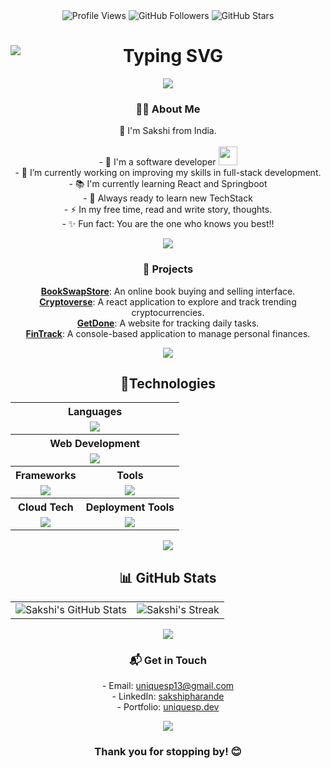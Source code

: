 <div align="center">
<!--   <img src="https://visitor-badge.laobi.icu/badge?page_id=uniquesp.uniquesp&label=Followers&logo=github&style=for-the-badge" alt="Profile Views" /> -->
  <!-- Visitor Badge -->
  <img src="https://img.shields.io/badge/Profile%20Views-123-blue?logo=github&style=for-the-badge" alt="Profile Views" />
  <!-- Github Followers -->
  <img src="https://img.shields.io/github/followers/uniquesp?label=Followers&logo=github&style=for-the-badge" alt="GitHub Followers" />
  <!-- Github Stars -->
  <img src="https://img.shields.io/github/stars/uniquesp?label=Stars&logo=github&style=for-the-badge" alt="GitHub Stars" />
</div>

<h1 align="center">
    <img 
        src="https://readme-typing-svg.herokuapp.com/?font=Righteous&size=35&width=400&height=70&duration=4000&lines=Hi+There!+👋+I+am+.+.+.+;+🌻Sakshi+Pharande!;" 
        alt="Typing SVG" 
        style="display: block; margin: 0 auto;" 
    />
</h1>

<p align="center"><img src='https://capsule-render.vercel.app/api?type=rect&color=gradient&height=2.5' /></p>
<div align="center">
    <h3>👩‍💻 About Me</h3>
    <p>
          📍 I'm Sakshi from India.<br><br>
        - 🏦 I'm a software developer <img src="https://media.giphy.com/media/WUlplcMpOCEmTGBtBW/giphy.gif"
            width="30"></br>
        - 🔭 I’m currently working on improving my skills in full-stack development.</br>
        - 📚 I'm currently learning React and Springboot </br>
        - 👀 Always ready to learn new TechStack</br>
        - ⚡ In my free time, read and write story, thoughts. </a></br>
        - ✨ Fun fact: You are the one who knows you best!!</br>
    </p>
</div>

<p align="center"><img src='https://capsule-render.vercel.app/api?type=rect&color=gradient&height=2.5' /></p>
<div align="center">
    <h3>🌟 Projects</h3>
    <p> 
        <strong><a href="https://github.com/uniquesp/Book-Swap-Store" target="_blank">BookSwapStore</a></strong>: An online book buying and selling interface.
        </br>
        <strong><a href="https://github.com/uniquesp/cryptoverse" target="_blank">Cryptoverse</a></strong>: A react application to explore and track trending cryptocurrencies.
        </br>
        <strong><a href="https://github.com/uniquesp/GetDone" target="_blank">GetDone</a></strong>: A website for tracking daily tasks.
        </br>
        <strong><a href="https://github.com/uniquesp/FinTrack" target="_blank">FinTrack</a></strong>: A console-based application to manage personal finances.
        </br>
    </p>
</div>

<p align="center"><img src='https://capsule-render.vercel.app/api?type=rect&color=gradient&height=2.5' /></p>
<div align="center">
    <h2>🔮Technologies</h2>
    <table cellspacing="10">
        <tr>
            <th colspan="2"><strong>Languages</strong></th>
        </tr>
        <tr>
            <td colspan="2" align="center">
                <img src="https://skillicons.dev/icons?i=java,ruby,python,javascript,cpp&theme=dark">
            </td>
        </tr>
        <tr>
            <th colspan="2"><strong>Web Development</strong></th>
        </tr>
        <tr>
            <td colspan="2" align="center">
                <img src="https://skillicons.dev/icons?i=html,css,bootstrap">
            </td>
        </tr>
        <tr>
            <th><strong>Frameworks</strong></th>
            <th><strong>Tools</strong></th>
        </tr>
        <tr>
            <td align="center">
                <img src="https://skillicons.dev/icons?i=spring,express,react,rails">
            </td>
            <td align="center">
                <img src="https://skillicons.dev/icons?i=vscode,eclipse,git,github&theme=dark">
            </td>
        </tr>
        <tr>
            <th><strong>Cloud Tech</strong></th>
            <th><strong>Deployment Tools</strong></th>
        </tr>
        <tr>
            <td align="center">
                <img src="https://skillicons.dev/icons?i=aws,gcp&theme=dark">
            </td>
            <td align="center">
                <img src="https://skillicons.dev/icons?i=kubernetes,docker&theme=dark">
            </td>
        </tr>
    </table>
</div>

<p align="center"><img src='https://capsule-render.vercel.app/api?type=rect&color=gradient&height=2.5' /></p>
<div align="center">
    <h2>📊 GitHub Stats</h2>
    <table align="center">
        <tr>
            <td align="center">
                <img src="https://github-readme-stats.vercel.app/api?username=uniquesp&theme=white&show_icons=true" alt="Sakshi's GitHub Stats">
            </td>
            <td align="center">
                <img src="https://github-readme-streak-stats-eight.vercel.app/?user=uniquesp&background=ffffff&hide_border=true" alt="Sakshi's Streak" />
            </td>
        </tr>
    </table>
</div>

<p align="center"><img src='https://capsule-render.vercel.app/api?type=rect&color=gradient&height=2.5' /></p>
<div align="center">
<h3>📬 Get in Touch</h3>
<p>
  - Email: <a href="mailto:uniquesp13@gmail.com">uniquesp13@gmail.com</a></br>
  - LinkedIn: <a href="https://www.linkedin.com/in/uniquesp/" target="_blank">sakshipharande</a></br>
  - Portfolio: <a href="https://sakshi-portfolio-eight.vercel.app/" target="_blank">uniquesp.dev</a></br>
<p>
</div>

<p align="center"><img src='https://capsule-render.vercel.app/api?type=rect&color=gradient&height=2.5' /></p>
<div align="center">
    <h3>Thank you for stopping by! 😊</h3>
</div>
